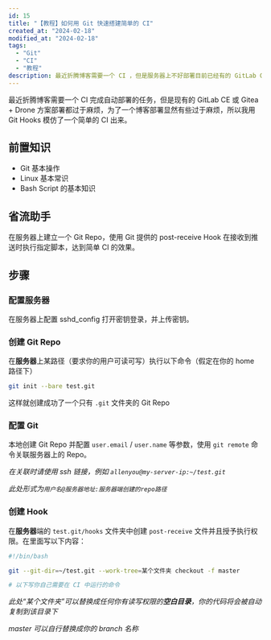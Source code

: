 ```yaml
---
id: 15
title: "【教程】如何用 Git 快速搭建简单的 CI"
created_at: "2024-02-18"
modified_at: "2024-02-18"
tags:
  - "Git"
  - "CI"
  - "教程"
description: 最近折腾博客需要一个 CI ，但是服务器上不好部署目前已经有的 GitLab CE 或 Gitea + Drone 的方案，所以用 Git Hooks 模仿了一个简单的 CI 出来。
---
```


最近折腾博客需要一个 CI 完成自动部署的任务，但是现有的 GitLab CE 或 Gitea + Drone 方案部署都过于麻烦，为了一个博客部署显然有些过于麻烦，所以我用 Git Hooks 模仿了一个简单的 CI 出来。

## 前置知识

- Git 基本操作
- Linux 基本常识
- Bash Script 的基本知识

## 省流助手

在服务器上建立一个 Git Repo，使用 Git 提供的 post-receive Hook 在接收到推送时执行指定脚本，达到简单 CI 的效果。

## 步骤

### 配置服务器

在服务器上配置 sshd_config 打开密钥登录，并上传密钥。

### 创建 Git Repo

在**服务器**上某路径（要求你的用户可读可写）执行以下命令（假定在你的 home 路径下）

```bash
git init --bare test.git
```

这样就创建成功了一个只有 `.git` 文件夹的 Git Repo

### 配置 Git

本地创建 Git Repo 并配置 `user.email` / `user.name` 等参数，使用 `git remote` 命令关联服务器上的 Repo。

_在关联时请使用 ssh 链接，例如 `allenyou@my-server-ip:~/test.git`_

_此处形式为`用户名@服务器地址:服务器端创建的repo路径`_

### 创建 Hook

在**服务器**端的 `test.git/hooks` 文件夹中创建 `post-receive` 文件并且授予执行权限。在里面写以下内容：

```bash
#!/bin/bash

git --git-dir=~/test.git --work-tree=某个文件夹 checkout -f master

# 以下写你自己需要在 CI 中运行的命令
```

_此处“某个文件夹”可以替换成任何你有读写权限的**空白目录**，你的代码将会被自动复制到该目录下_

_master 可以自行替换成你的 branch 名称_
